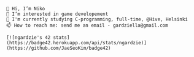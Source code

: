 
    👋 Hi, I’m Niko
    👀 I’m interested in game developement
    🌱 I'm currently studying C-programming, full-time, @Hive, Helsinki
    📫 How to reach me: send me an email - gardziella@gmail.com
    
    [![ngardzie's 42 stats](https://badge42.herokuapp.com/api/stats/ngardzie)](https://github.com/JaeSeoKim/badge42)
